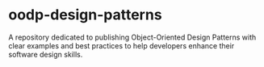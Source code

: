 # oodp-design-patterns
A repository dedicated to publishing Object-Oriented Design Patterns with clear examples and best practices to help developers enhance their software design skills.

